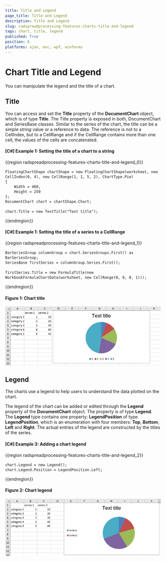 ```yaml
---
title: Title and Legend
page_title: Title and Legend
description: Title and Legend
slug: radspreadprocessing-features-charts-title-and-legend
tags: chart, title, legend
published: True
position: 6
platforms: ajax, mvc, wpf, winforms
---
```


# Chart Title and Legend

You can manipulate the legend and the title of a chart.

## Title

You can access and set the **Title** property of the **DocumentChart** object, which is of type **Title**. The Title property is exposed in both, DocumentChart and SeriesBase classes. Similar to the series of the chart, the title can be a simple *string* value or a reference to data. The reference is not to a CellIndex, but to a CellRange and if the CellRange contains more than one cell, the values of the cells are concatenated.

#### [C#] Example 1: Setting the title of a chart to a string

{{region radspreadprocessing-features-charts-title-and-legend_0}}
	
	FloatingChartShape chartShape = new FloatingChartShape(worksheet, new CellIndex(0, 4), new CellRange(1, 1, 5, 2), ChartType.Pie)
	{
		Width = 460,
		Height = 250
	};
	DocumentChart chart = chartShape.Chart;

	chart.Title = new TextTitle("Text title");
{{endregion}}


#### [C#] Example 1: Setting the title of a series to a CellRange

{{region radspreadprocessing-features-charts-title-and-legend_1}}
	
	BarSeriesGroup columnGroup = chart.SeriesGroups.First() as BarSeriesGroup;
	SeriesBase firstSeries = columnGroup.Series.First();

	firstSeries.Title = new FormulaTitle(new WorkbookFormulaChartData(worksheet, new CellRange(0, 0, 0, 1)));
{{endregion}}

#### Figure 1: Chart title
![](images/SpreadProcessing-Features-ChartTitle_1.png)


## Legend

The charts use a legend to help users to understand the data plotted on the chart. 

The legend of the chart can be added or edited through the **Legend** property of the **DocumentChart** object. The property is of type **Legend**. The **Legend** type contains one property: **LegendPosition** of type **LegendPosition**, which is an enumeration with four members: **Top**, **Bottom**, **Left** and **Right**. The actual entries of the legend are constructed by the titles of the series.

#### [C#] Example 3: Adding a chart legend
{{region radspreadprocessing-features-charts-title-and-legend_2}}

	chart.Legend = new Legend();
	chart.Legend.Position = LegendPosition.Left;
{{endregion}}

#### Figure 2: Chart legend
![](images/SpreadProcessing-Features-ChartLegend_1.png)